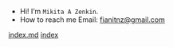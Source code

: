  - Hi! I’m `Mikita A Zenkin`.
 - How to reach me Email: fianitnz@gmail.com

<!---
fianitnz/fianitnz is a ✨ special ✨ repository because its `README.md` (this file) appears on your GitHub profile.
You can click the Preview link to take a look at your changes.
--->
[index.md](index.md) <a href="https://fianitnz.github.io/fianitnz/">index</a>
